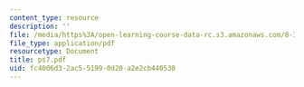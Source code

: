 ```yaml
---
content_type: resource
description: ''
file: /media/https%3A/open-learning-course-data-rc.s3.amazonaws.com/8-322-quantum-theory-ii-spring-2003/fc4006d32ac551990d20a2e2cb440530_ps7.pdf
file_type: application/pdf
resourcetype: Document
title: ps7.pdf
uid: fc4006d3-2ac5-5199-0d20-a2e2cb440530
---
```


